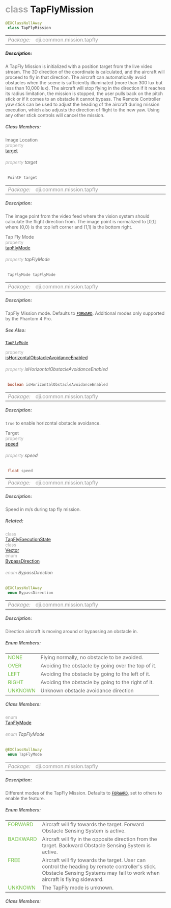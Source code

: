 <div class="article"><h1 ><font color="#AAA">class </font>TapFlyMission</h1></div>

~~~java
@EXClassNullAway
 class TapFlyMission 
~~~

<html><table class="table-supportedby"><tr valign="top"><td width=15%><font color="#999"><i>Package:</i></td><td width=85%><font color="#999">dji.common.mission.tapfly</td></tr></table></html>



##### Description:



<font color="#666">A TapFly Mission is initialized with a position target from the live video  stream. The 3D direction of the coordinate is calculated, and the aircraft  will proceed to fly in that direction. The aircraft can automatically avoid  obstacles when the scene is sufficiently illuminated (more than 300 lux but  less than 10,000 lux). The aircraft will stop flying in the direction if it  reaches its radius limitation, the mission is stopped, the user pulls back on  the pitch stick or if it comes to an obstacle it cannot bypass. The Remote  Controller yaw stick can be used to adjust the heading of the aircraft during  mission execution, which also adjusts the direction of flight to the new yaw.  Using any other stick controls will cancel the mission.



##### Class Members:

<div class="api-row" id="djitapflymission_imagelocationtocalculatedirection"><div class="api-col left">Image Location</div><div class="api-col middle" style="color:#AAA">property</div><div class="api-col right"><a class="trigger" href="#djitapflymission_imagelocationtocalculatedirection_inline">target</a></div></div><div class="inline-doc" id="djitapflymission_imagelocationtocalculatedirection_inline"

><div class="article"><h6 ><font color="#AAA">property </font>target</h6></div>

~~~java
 PointF target
~~~

<html><table class="table-supportedby"><tr valign="top"><td width=15%><font color="#999"><i>Package:</i></td><td width=85%><font color="#999">dji.common.mission.tapfly</td></tr></table></html>



##### Description:



<font color="#666">The image point from the video feed where the vision system should calculate  the flight direction from. The image point is normalized to [0,1] where (0,0)  is the top left corner and (1,1) is the bottom right.

</div>

<div class="api-row" id="djitapflymission_tapflymode"><div class="api-col left">Tap Fly Mode</div><div class="api-col middle" style="color:#AAA">property</div><div class="api-col right"><a class="trigger" href="#djitapflymission_tapflymode_inline">tapFlyMode</a></div></div><div class="inline-doc" id="djitapflymission_tapflymode_inline"

><div class="article"><h6 ><font color="#AAA">property </font>tapFlyMode</h6></div>

~~~java
 TapFlyMode tapFlyMode
~~~

<html><table class="table-supportedby"><tr valign="top"><td width=15%><font color="#999"><i>Package:</i></td><td width=85%><font color="#999">dji.common.mission.tapfly</td></tr></table></html>



##### Description:



<font color="#666">TapFly Mission mode. Defaults to <code><a href="/Components/Missions/DJITapFlyMission.html#djitapflymission_djitapflymode_forward">FORWARD</a></code>.  Additional modes only supported by the Phantom 4 Pro.



##### See Also:



<font color="#666"><code><a href="/Components/Missions/DJITapFlyMission.html#djitapflymission_djitapflymode">TapFlyMode</a></code>

</div>

<div class="api-row" id="djitapflymission_ishorizontalobstacleavoidanceenabled"><div class="api-col left"></div><div class="api-col middle" style="color:#AAA">property</div><div class="api-col right"><a class="trigger" href="#djitapflymission_ishorizontalobstacleavoidanceenabled_inline">isHorizontalObstacleAvoidanceEnabled</a></div></div><div class="inline-doc" id="djitapflymission_ishorizontalobstacleavoidanceenabled_inline"

><div class="article"><h6 ><font color="#AAA">property </font>isHorizontalObstacleAvoidanceEnabled</h6></div>

~~~java
 boolean isHorizontalObstacleAvoidanceEnabled
~~~

<html><table class="table-supportedby"><tr valign="top"><td width=15%><font color="#999"><i>Package:</i></td><td width=85%><font color="#999">dji.common.mission.tapfly</td></tr></table></html>



##### Description:



<font color="#666"><code>true</code> to enable horizontal obstacle avoidance.

</div>

<div class="api-row" id="djitapflymission_speed"><div class="api-col left">Target</div><div class="api-col middle" style="color:#AAA">property</div><div class="api-col right"><a class="trigger" href="#djitapflymission_speed_inline">speed</a></div></div><div class="inline-doc" id="djitapflymission_speed_inline"

><div class="article"><h6 ><font color="#AAA">property </font>speed</h6></div>

~~~java
 float speed
~~~

<html><table class="table-supportedby"><tr valign="top"><td width=15%><font color="#999"><i>Package:</i></td><td width=85%><font color="#999">dji.common.mission.tapfly</td></tr></table></html>



##### Description:



<font color="#666">Speed in m/s during tap fly mission.

</div>



##### Related:

<div class="api-row" id="djitapflymission_djitapflyexecutionstate"><div class="api-col left"></div><div class="api-col middle" style="color:#AAA">class</div><div class="api-col right"><a href="/Components/Missions/DJITapFlyMission_DJITapFlyExecutionState.html">TapFlyExecutionState</a></div></div><div class="api-row" id="djitapflymission_djivector"><div class="api-col left"></div><div class="api-col middle" style="color:#AAA">class</div><div class="api-col right"><a href="/Components/Missions/DJITapFlyMission_DJIVector.html">Vector</a></div></div><div class="api-row" id="djitapflymission_djibypassdirection"><div class="api-col left"></div><div class="api-col middle" style="color:#AAA">enum</div><div class="api-col right"><a class="trigger" href="#djitapflymission_djibypassdirection_inline">BypassDirection</a></div></div><div class="inline-doc" id="djitapflymission_djibypassdirection_inline"

><div class="article"><h6 ><font color="#AAA">enum </font>BypassDirection</h6></div>

~~~java
@EXClassNullAway
 enum BypassDirection 
~~~

<html><table class="table-supportedby"><tr valign="top"><td width=15%><font color="#999"><i>Package:</i></td><td width=85%><font color="#999">dji.common.mission.tapfly</td></tr></table></html>



##### Description:



<font color="#666">Direction aircraft is moving around or bypassing an obstacle in.



##### Enum Members:

<html><table class="table-inline-parameters"><tr valign="top"><td><font color="#70BF41"><a href="#djitapflymission_djibypassdirection_none_inline"></a>NONE</td><td><font color="#666">Flying normally, no obstacle to be avoided.</td></tr><tr valign="top"><td><font color="#70BF41"><a href="#djitapflymission_djibypassdirection_over_inline"></a>OVER</td><td><font color="#666">Avoiding the obstacle by going over the top of it.</td></tr><tr valign="top"><td><font color="#70BF41"><a href="#djitapflymission_djibypassdirection_left_inline"></a>LEFT</td><td><font color="#666">Avoiding the obstacle by going to the left of it.</td></tr><tr valign="top"><td><font color="#70BF41"><a href="#djitapflymission_djibypassdirection_right_inline"></a>RIGHT</td><td><font color="#666">Avoiding the obstacle by going to the right of it.</td></tr><tr valign="top"><td><font color="#70BF41"><a href="#djitapflymission_djibypassdirection_unknown_inline"></a>UNKNOWN</td><td><font color="#666">Unknown obstacle avoidance direction</td></tr></table></html>

##### Class Members:

</div>

<div class="api-row" id="djitapflymission_djitapflymode"><div class="api-col left"></div><div class="api-col middle" style="color:#AAA">enum</div><div class="api-col right"><a class="trigger" href="#djitapflymission_djitapflymode_inline">TapFlyMode</a></div></div><div class="inline-doc" id="djitapflymission_djitapflymode_inline"

><div class="article"><h6 ><font color="#AAA">enum </font>TapFlyMode</h6></div>

~~~java
@EXClassNullAway
 enum TapFlyMode 
~~~

<html><table class="table-supportedby"><tr valign="top"><td width=15%><font color="#999"><i>Package:</i></td><td width=85%><font color="#999">dji.common.mission.tapfly</td></tr></table></html>



##### Description:



<font color="#666">Different modes of the TapFly Mission. Defaults to  <code><a href="/Components/Missions/DJITapFlyMission.html#djitapflymission_djitapflymode_forward">FORWARD</a></code>, set to others to enable  the feature.



##### Enum Members:

<html><table class="table-inline-parameters"><tr valign="top"><td><font color="#70BF41"><a href="#djitapflymission_djitapflymode_forward_inline"></a>FORWARD</td><td><font color="#666">Aircraft will fly towards the target. Forward Obstacle  Sensing System is active.</td></tr><tr valign="top"><td><font color="#70BF41"><a href="#djitapflymission_djitapflymode_backward_inline"></a>BACKWARD</td><td><font color="#666">Aircraft will fly in the opposite direction from the target.  Backward Obstacle Sensing System is active.</td></tr><tr valign="top"><td><font color="#70BF41"><a href="#djitapflymission_djitapflymode_free_inline"></a>FREE</td><td><font color="#666">Aircraft will fly towards the target. User can control the heading  by remote controller's stick. Obstacle Sensing Systems may fail to  work when aircraft is flying sideward.</td></tr><tr valign="top"><td><font color="#70BF41"><a href="#djitapflymission_djitapflymode_unknown_inline"></a>UNKNOWN</td><td><font color="#666">The TapFly mode is unknown.</td></tr></table></html>

##### Class Members:

</div>


